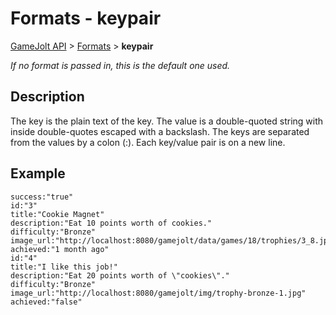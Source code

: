 # Formats - keypair

[GameJolt API](../index.md) > [Formats](index.md) > __keypair__

_If no format is passed in, this is the default one used._

## Description

The key is the plain text of the key. The value is a double-quoted string with inside double-quotes escaped with a backslash.
The keys are separated from the values by a colon (:).
Each key/value pair is on a new line.

## Example

```
success:"true"
id:"3"
title:"Cookie Magnet"
description:"Eat 10 points worth of cookies."
difficulty:"Bronze"
image_url:"http://localhost:8080/gamejolt/data/games/18/trophies/3_8.jpg"
achieved:"1 month ago"
id:"4"
title:"I like this job!"
description:"Eat 20 points worth of \"cookies\"."
difficulty:"Bronze"
image_url:"http://localhost:8080/gamejolt/img/trophy-bronze-1.jpg"
achieved:"false"
```